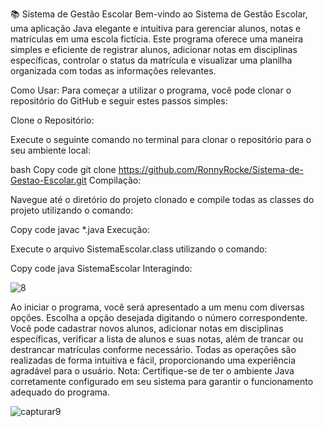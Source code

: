 📚 Sistema de Gestão Escolar
Bem-vindo ao Sistema de Gestão Escolar, uma aplicação Java elegante e intuitiva para gerenciar alunos, notas e matrículas em uma escola fictícia. Este programa oferece uma maneira simples e eficiente de registrar alunos, adicionar notas em disciplinas específicas, controlar o status da matrícula e visualizar uma planilha organizada com todas as informações relevantes.

Como Usar:
Para começar a utilizar o programa, você pode clonar o repositório do GitHub e seguir estes passos simples:

Clone o Repositório:

Execute o seguinte comando no terminal para clonar o repositório para o seu ambiente local:

bash
Copy code
git clone https://github.com/RonnyRocke/Sistema-de-Gestao-Escolar.git
Compilação:

Navegue até o diretório do projeto clonado e compile todas as classes do projeto utilizando o comando:

Copy code
javac *.java
Execução:

Execute o arquivo SistemaEscolar.class utilizando o comando:

Copy code
java SistemaEscolar
Interagindo:


![8](https://github.com/RonnyRocke/Sistema-de-Gest-o-Escolar/assets/160675237/a17dc022-d059-4483-8225-91724d147253)


Ao iniciar o programa, você será apresentado a um menu com diversas opções. Escolha a opção desejada digitando o número correspondente.
Você pode cadastrar novos alunos, adicionar notas em disciplinas específicas, verificar a lista de alunos e suas notas, além de trancar ou destrancar matrículas conforme necessário.
Todas as operações são realizadas de forma intuitiva e fácil, proporcionando uma experiência agradável para o usuário.
Nota: Certifique-se de ter o ambiente Java corretamente configurado em seu sistema para garantir o funcionamento adequado do programa.


![capturar9](https://github.com/RonnyRocke/Sistema-de-Gest-o-Escolar/assets/160675237/acd6faa2-ad4c-4b58-914d-b8081e9a7d8e)

